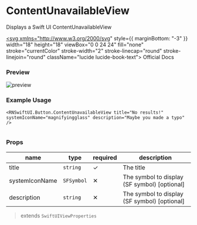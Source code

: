 # ContentUnavailableView

Displays a Swift UI ContentUnavailableView



<a type="button" href="
https://developer.apple.com/documentation/swiftui/contentunavailableview" >
<svg xmlns="http://www.w3.org/2000/svg" style={{  marginBottom: "-3"  }} width="18" height="18" viewBox="0 0 24 24" fill="none" stroke="currentColor" stroke-width="2" stroke-linecap="round" stroke-linejoin="round" className="lucide lucide-book-text"><path d="M4 19.5v-15A2.5 2.5 0 0 1 6.5 2H19a1 1 0 0 1 1 1v18a1 1 0 0 1-1 1H6.5a1 1 0 0 1 0-5H20"/><path d="M8 11h8"/><path d="M8 7h6"/></svg>
Official Docs
</a>


### Preview
<div style={{  width: "80%", minHeight: "20%", backgroundColor: "rgb(255, 255, 255)", border: "1px solid rgb(204, 204, 204)", borderRadius: 12, overflow: "hidden"  }}><div style={{  height: 30, backgroundColor: "rgb(240, 240, 240)", display: "flex", alignItems: "center", padding: "0px 10"  }}><div style={{  width: 12, height: 12, borderRadius: "50%", backgroundColor: "rgb(255, 95, 87)", marginRight: 5, display: "inline-block", marginLeft: 10 }}></div><div style={{  width: 12, height: 12, borderRadius: "50%", backgroundColor: "rgb(255, 189, 46)", marginRight: 5, display: "inline-block"  }}></div><div style={{  width: 12, height: 12, borderRadius: "50%", backgroundColor: "rgb(40, 201, 64)", marginRight: 5, display: "inline-block"  }}></div></div><div>


![preview](@site/static/img/docs/contentunavailableview.png)


</div></div>


### Example Usage

```tsx
<RNSwiftUI.Button.ContentUnavailableView title="No results!" systemIconName="magnifyingglass" description="Maybe you made a typo" />
  
```


### Props

| name | type | required | description | 
|------|------|----------|-------------|
|title|  `string`  |    ✓    |   The title       |
|  systemIconName    |   `SFSymbol`   |      ✕     |    The symbol to display (SF symbol) [optional]        |
|  description    |   `string`   |      ✕     |    The symbol to display (SF symbol) [optional]      |

> extends `SwiftUIViewProperties`
